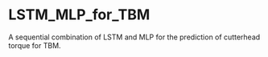 # LSTM_MLP_for_TBM
A sequential combination of LSTM and MLP for the prediction of cutterhead torque for TBM.
